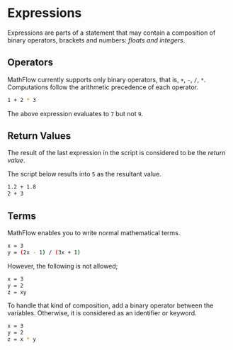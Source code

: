 # Expressions

Expressions are parts of a statement that may contain a composition of binary operators, brackets and numbers: _floats and integers_.

## Operators

MathFlow currently supports only binary operators, that is, `+`, `-`, `/`, `*`.
Computations follow the arithmetic precedence of each operator.

```sh
1 + 2 * 3
```

The above expression evaluates to `7` but not `9`.

## Return Values

The result of the last expression in the script is considered to be the _return value_.

The script below results into `5` as the resultant value.

```sh
1.2 + 1.8
2 + 3
```

## Terms

MathFlow enables you to write normal mathematical terms.

```sh
x = 3
y = (2x - 1) / (3x + 1)
```

However, the following is not allowed;

```sh
x = 3
y = 2
z = xy
```

To handle that kind of composition, add a binary operator between the variables. Otherwise, it is considered as an identifier or keyword.

```sh
x = 3
y = 2
z = x * y
```
